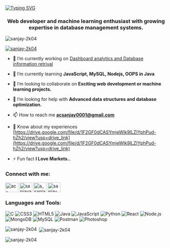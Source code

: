 [![Typing SVG](https://readme-typing-svg.herokuapp.com?font=Fira+Code&size=24&pause=1000&center=true&vCenter=true&width=435&lines=Hi+%F0%9F%91%8B%2C+I'm+Sanjay)](https://git.io/typing-svg)


<h3 align="center">Web developer and machine learning enthusiast with growing expertise in database management systems.</h3>

<p align="left"> <img src="https://komarev.com/ghpvc/?username=sanjay-2k04&label=Profile%20views&color=0e75b6&style=flat" alt="sanjay-2k04" /> </p>

<p align="left"> <a href="https://github.com/ryo-ma/github-profile-trophy"><img src="https://github-profile-trophy.vercel.app/?username=sanjay-2k04" alt="sanjay-2k04" /></a> </p>

- 🔭 I’m currently working on [Dashboard analytics and Database information retrival](https://github.com/sanjay-2k04/Ecommerce.git)

- 🌱 I’m currently learning **JavaScript, MySQL, Nodejs, OOPS in Java**

- 👯 I’m looking to collaborate on **Exciting web development or machine learning projects.**

- 🤝 I’m looking for help with **Advanced data structures and database optimization.**

- 📫 How to reach me **acsanjay0001@gmail.com**

- 📄 Know about my experiences [https://drive.google.com/file/d/1F2GF0dCASYmjeWIk9lLZIYphPud-hZh2/view?usp=drive_link](https://drive.google.com/file/d/1F2GF0dCASYmjeWIk9lLZIYphPud-hZh2/view?usp=drive_link)

- ⚡ Fun fact **I Love Markets..**

<h3 align="left">Connect with me:</h3>
<p align="left">
<a href="https://linkedin.com/in/ac-sanjay-a92831215" target="blank"><img align="center" src="https://raw.githubusercontent.com/rahuldkjain/github-profile-readme-generator/master/src/images/icons/Social/linked-in-alt.svg" alt="ac-sanjay-a92831215" height="30" width="40" /></a>
<a href="https://kaggle.com/sanjayacsk" target="blank"><img align="center" src="https://raw.githubusercontent.com/rahuldkjain/github-profile-readme-generator/master/src/images/icons/Social/kaggle.svg" alt="sanjayacsk" height="30" width="40" /></a>
<a href="https://www.hackerrank.com/a_sanjay1" target="blank"><img align="center" src="https://raw.githubusercontent.com/rahuldkjain/github-profile-readme-generator/master/src/images/icons/Social/hackerrank.svg" alt="a_sanjay1" height="30" width="40" /></a>
<a href="https://www.leetcode.com/sanjay_a29" target="blank"><img align="center" src="https://raw.githubusercontent.com/rahuldkjain/github-profile-readme-generator/master/src/images/icons/Social/leet-code.svg" alt="sanjay_a29" height="30" width="40" /></a>
</p>

<h3 align="left">Languages and Tools:</h3>
<p align="left"> <img src="https://img.shields.io/badge/C-00599C?style=for-the-badge&logo=c&logoColor=white" alt="C"/> <img src="https://img.shields.io/badge/CSS3-1572B6?style=for-the-badge&logo=css3&logoColor=white" alt="CSS3"/> <img src="https://img.shields.io/badge/HTML5-E34F26?style=for-the-badge&logo=html5&logoColor=white" alt="HTML5"/> <img src="https://img.shields.io/badge/Java-ED8B00?style=for-the-badge&logo=java&logoColor=white" alt="Java"/> <img src="https://img.shields.io/badge/JavaScript-F7DF1E?style=for-the-badge&logo=javascript&logoColor=black" alt="JavaScript"/> <img src="https://img.shields.io/badge/Python-3776AB?style=for-the-badge&logo=python&logoColor=white" alt="Python"/> <img src="https://img.shields.io/badge/React-20232A?style=for-the-badge&logo=react&logoColor=61DAFB" alt="React"/> <img src="https://img.shields.io/badge/Node.js-339933?style=for-the-badge&logo=nodedotjs&logoColor=white" alt="Node.js"/> <img src="https://img.shields.io/badge/MongoDB-4EA94B?style=for-the-badge&logo=mongodb&logoColor=white" alt="MongoDB"/> <img src="https://img.shields.io/badge/MySQL-005C84?style=for-the-badge&logo=mysql&logoColor=white" alt="MySQL"/> <img src="https://img.shields.io/badge/Postman-FF6C37?style=for-the-badge&logo=postman&logoColor=white" alt="Postman"/> <img src="https://img.shields.io/badge/Adobe%20Photoshop-31A8FF?style=for-the-badge&logo=AdobePhotoshop&logoColor=white" alt="Photoshop"/> </p>

<p><img align="left" src="https://github-readme-stats.vercel.app/api/top-langs?username=sanjay-2k04&show_icons=true&locale=en&layout=compact" alt="sanjay-2k04" /></p>

<p>&nbsp;<img align="center" src="https://github-readme-stats.vercel.app/api?username=sanjay-2k04&show_icons=true&locale=en" alt="sanjay-2k04" /></p>

<p><img align="center" src="https://github-readme-streak-stats.herokuapp.com/?user=sanjay-2k04&" alt="sanjay-2k04" /></p>
